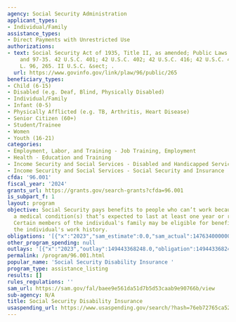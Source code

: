 ```yaml
---
agency: Social Security Administration
applicant_types:
- Individual/Family
assistance_types:
- Direct Payments with Unrestricted Use
authorizations:
- text: Social Security Act of 1935, Title II, as amended; Public Laws 96-265; 97-123,
    and 97-35. 42 U.S.C. 401; 42 U.S.C. 402; 42 U.S.C. 416; 42 U.S.C. 420-425. Pub.
    L. 96, 265. II U.S.C. &sect; .
  url: https://www.govinfo.gov/link/plaw/96/public/265
beneficiary_types:
- Child (6-15)
- Disabled (e.g. Deaf, Blind, Physically Disabled)
- Individual/Family
- Infant (0-5)
- Physically Afflicted (e.g. TB, Arthritis, Heart Disease)
- Senior Citizen (60+)
- Student/Trainee
- Women
- Youth (16-21)
categories:
- Employment, Labor, and Training - Job Training, Employment
- Health - Education and Training
- Income Security and Social Services - Disabled and Handicapped Services
- Income Security and Social Services - Social Security and Insurance
cfda: '96.001'
fiscal_year: '2024'
grants_url: https://grants.gov/search-grants?cfda=96.001
is_subpart_f: 1
layout: program
objective: Social Security pays benefits to people who can’t work because they have
  a medical condition(s) that’s expected to last at least one year or result in death.
  Certain members of the individual's family may be eligible for benefits based on
  the individual's work history.
obligations: '[{"x":"2023","sam_estimate":0.0,"sam_actual":147634000000.0,"usa_spending_actual":149443368248.0},{"x":"2024","sam_estimate":0.0,"sam_actual":153578000000.0,"usa_spending_actual":153722296464.0},{"x":"2025","sam_estimate":0.0,"sam_actual":0.0,"usa_spending_actual":12973186726.0}]'
other_program_spending: null
outlays: '[{"x":"2023","outlay":149443368248.0,"obligation":149443368248.0},{"x":"2024","outlay":153722296464.0,"obligation":153722296464.0},{"x":"2025","outlay":0.0,"obligation":12973186726.0}]'
permalink: /program/96.001.html
popular_name: 'Social Security Disability Insurance '
program_type: assistance_listing
results: []
rules_regulations: ''
sam_url: https://sam.gov/fal/baee9e561da51d7b5d53caab9e90766b/view
sub-agency: N/A
title: Social Security Disability Insurance
usaspending_url: https://www.usaspending.gov/search/?hash=76eb72765ca5211fe889a835c34a1e55
---
```

